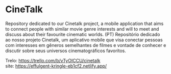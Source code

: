 # CineTalk
Repository dedicated to our Cinetalk project, a mobile application that aims to connect people with similar movie genre interests and will to meet and discuss about their favourite cinematic worlds.
(PT) Repositório dedicado ao nosso projeto Cinetalk, um aplicativo mobile que visa conectar pessoas com interesses em gêneros semelhantes de filmes e vontade de conhecer e discutir sobre seus universos cinematográficos favoritos.

Trelo: https://trello.com/b/vTyOICCU/cinetalk
<br>
site: https://effulgent-kringle-eb1cf2.netlify.app/
